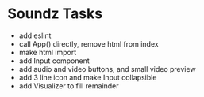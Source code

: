# Soundz Tasks
- add eslint
- call App() directly, remove html from index
- make html import
- add Input component
- add audio and video buttons, and small video preview
- add 3 line icon and make Input collapsible
- add Visualizer to fill remainder
